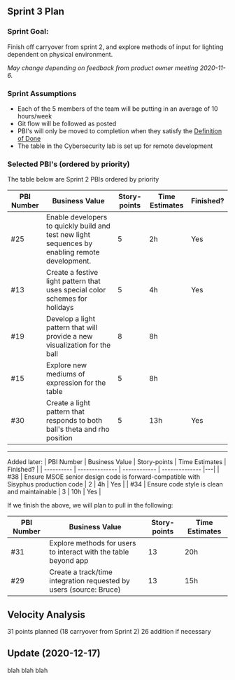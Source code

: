## Sprint 3 Plan

### Sprint Goal:

Finish off carryover from sprint 2, and explore methods of input for lighting dependent on physical environment.

_May change depending on feedback from product owner meeting 2020-11-6._

### Sprint Assumptions

* Each of the 5 members of the team will be putting in an average of 10 hours/week
* Git flow will be followed as posted
* PBI's will only be moved to completion when they satisfy the [Definition of Done](/msoe.edu/sdl/sd21/sisyphus/msoe-sisbot/-/wikis/Process/Definition%20of%20Done)
* The table in the Cybersecurity lab is set up for remote development

### Selected PBI's (ordered by priority)

The table below are Sprint 2 PBIs ordered by priority

| PBI Number | Business Value | Story-points | Time Estimates | Finished? |
| ---------- | -------------- | ------------ | -------------- |---|
| #25 | Enable developers to quickly build and test new light sequences by enabling remote development. | 5 | 2h |  Yes |
| #13 | Create a festive light pattern that uses special color schemes for holidays | 5 | 4h | Yes |
| #19 | Develop a light pattern that will provide a new visualization for the ball | 8 | 8h| |
| #15 | Explore new mediums of expression for the table | 5 | 8h| |
| #30 | Create a light pattern that responds to both ball's theta and rho position | 5 | 13h | Yes |

---
Added later:
| PBI Number | Business Value | Story-points | Time Estimates | Finished? |
| ---------- | -------------- | ------------ | -------------- |---|
| #38 | Ensure MSOE senior design code is forward-compatible with Sisyphus production code | 2 | 4h |  Yes |
| #34 | Ensure code style is clean and maintainable | 3 | 10h | Yes |

If we finish the above, we will plan to pull in the following:

| PBI Number | Business Value | Story-points | Time Estimates | 
| ---------- | -------------- | ------------ | -------------- |
| #31 | Explore methods for users to interact with the table beyond app| 13 | 20h |
| #29 | Create a track/time integration requested by users (source: Bruce) | 13 | 15h |

## Velocity Analysis
31 points planned (18 carryover from Sprint 2)
26 addition if necessary

## Update (2020-12-17)
blah blah blah
